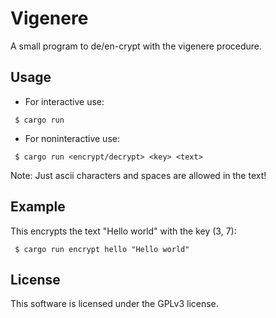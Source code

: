 # Vigenere
A small program to de/en-crypt with the vigenere procedure.

## Usage
- For interactive use: 
```shell
 $ cargo run
```

- For noninteractive use: 
```shell
 $ cargo run <encrypt/decrypt> <key> <text>
```

Note: Just ascii characters and spaces are allowed in the text!

## Example

This encrypts the text "Hello world" with the key (3, 7):
```shell
 $ cargo run encrypt hello "Hello world"
```

## License
This software is licensed under the GPLv3 license.
